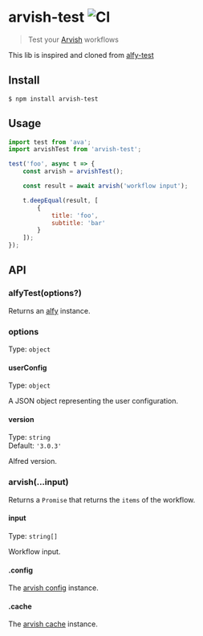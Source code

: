 # arvish-test ![CI](https://github.com/SamVerschueren/arvish-test/workflows/CI/badge.svg)

> Test your [Arvish](https://github.com/jopemachine/arvish) workflows

This lib is inspired and cloned from [alfy-test](https://github.com/SamVerschueren/alfy-test)

## Install

```
$ npm install arvish-test
```

## Usage

```js
import test from 'ava';
import arvishTest from 'arvish-test';

test('foo', async t => {
	const arvish = arvishTest();

	const result = await arvish('workflow input');

	t.deepEqual(result, [
		{
			title: 'foo',
			subtitle: 'bar'
		}
	]);
});
```

## API

### alfyTest(options?)

Returns an [alfy](#alfyinput) instance.

### options

Type: `object`

#### userConfig

Type: `object`

A JSON object representing the user configuration.

#### version

Type: `string`\
Default: `'3.0.3'`

Alfred version.

### arvish(...input)

Returns a `Promise` that returns the `items` of the workflow.

#### input

Type: `string[]`

Workflow input.

#### .config

The [arvish config](https://github.com/jopemachine/arvish) instance.

#### .cache

The [arvish cache](https://github.com/jopemachine/arvish) instance.
